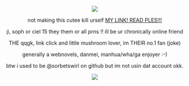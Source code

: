 <div id="header" align="center">
  

<p align="center"

<p align="center">
<img src="https://files.catbox.moe/00504l.png"> 



<div id="header" align="center">

not making this cutee kill urself [MY LINK! READ PLES!!!](https://rentry.co/nineteendays)
</p>
ji, soph or ciel 15 they them or all prns !! ill be ur chronically online friend
</p>
THE qqgk, link click and little mushroom lover, im THEIR no.1 fan (joke)
</p>
generally a webnovels, danmei, manhua/wha/ga enjoyer :-)
</p>
btw i used to be @sorbetswirl on github but im not usin dat account okk.
</p>


<p align="center"

![](https://komarev.com/ghpvc/?username=nineteendays&color=BA9175&label=freak+count&abbreviated=true&base=20)

